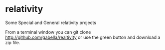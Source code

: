 # relativity
Some Special and General relativity projects

From a terminal window you can
git clone http://github.com/gabella/realtivity
or use the green button and download a zip file.

